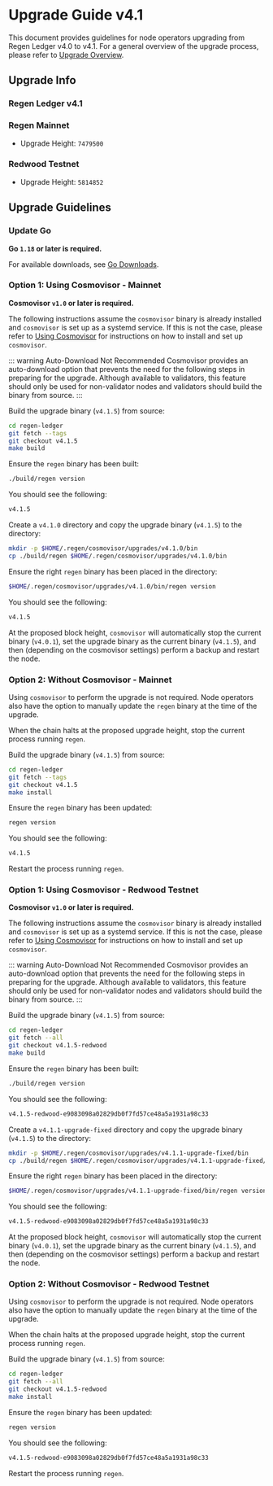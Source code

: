 # Upgrade Guide v4.1

This document provides guidelines for node operators upgrading from Regen Ledger v4.0 to v4.1. For a general overview of the upgrade process, please refer to [Upgrade Overview](README.md).

## Upgrade Info

### Regen Ledger v4.1

### Regen Mainnet

- Upgrade Height: `7479500`

### Redwood Testnet

- Upgrade Height: `5814852`

## Upgrade Guidelines

### Update Go

**Go `1.18` or later is required.**

For available downloads, see [Go Downloads](https://go.dev/dl/).

### Option 1: Using Cosmovisor - Mainnet

**Cosmovisor `v1.0` or later is required.**

The following instructions assume the `cosmovisor` binary is already installed and `cosmovisor` is set up as a systemd service. If this is not the case, please refer to [Using Cosmovisor](../get-started/using-cosmovisor.md) for instructions on how to install and set up `cosmovisor`.

::: warning Auto-Download Not Recommended
Cosmovisor provides an auto-download option that prevents the need for the following steps in preparing for the upgrade. Although available to validators, this feature should only be used for non-validator nodes and validators should build the binary from source.
:::

Build the upgrade binary (`v4.1.5`) from source:

```bash
cd regen-ledger
git fetch --tags
git checkout v4.1.5
make build
```

Ensure the `regen` binary has been built:

```bash
./build/regen version
```

You should see the following:

```bash
v4.1.5
```

Create a `v4.1.0` directory and copy the upgrade binary (`v4.1.5`) to the directory:

```bash
mkdir -p $HOME/.regen/cosmovisor/upgrades/v4.1.0/bin
cp ./build/regen $HOME/.regen/cosmovisor/upgrades/v4.1.0/bin
```
Ensure the right `regen` binary has been placed in the directory:

```bash
$HOME/.regen/cosmovisor/upgrades/v4.1.0/bin/regen version
```

You should see the following:

```bash
v4.1.5
```

At the proposed block height, `cosmovisor` will automatically stop the current binary (`v4.0.1`), set the upgrade binary as the current binary (`v4.1.5`), and then (depending on the cosmovisor settings) perform a backup and restart the node.

### Option 2: Without Cosmovisor - Mainnet

Using `cosmovisor` to perform the upgrade is not required. Node operators also have the option to manually update the `regen` binary at the time of the upgrade.

When the chain halts at the proposed upgrade height, stop the current process running `regen`.

Build the upgrade binary (`v4.1.5`) from source:

```bash
cd regen-ledger
git fetch --tags
git checkout v4.1.5
make install
```

Ensure the `regen` binary has been updated:

```bash
regen version
```

You should see the following:

```bash
v4.1.5
```

Restart the process running `regen`.

### Option 1: Using Cosmovisor - Redwood Testnet

**Cosmovisor `v1.0` or later is required.**

The following instructions assume the `cosmovisor` binary is already installed and `cosmovisor` is set up as a systemd service. If this is not the case, please refer to [Using Cosmovisor](../get-started/using-cosmovisor.md) for instructions on how to install and set up `cosmovisor`.

::: warning Auto-Download Not Recommended
Cosmovisor provides an auto-download option that prevents the need for the following steps in preparing for the upgrade. Although available to validators, this feature should only be used for non-validator nodes and validators should build the binary from source.
:::

Build the upgrade binary (`v4.1.5`) from source:

```bash
cd regen-ledger
git fetch --all
git checkout v4.1.5-redwood
make build
```

Ensure the `regen` binary has been built:

```bash
./build/regen version
```

You should see the following:

```bash
v4.1.5-redwood-e9083098a02829db0f7fd57ce48a5a1931a98c33
```

Create a `v4.1.1-upgrade-fixed` directory and copy the upgrade binary (`v4.1.5`) to the directory:

```bash
mkdir -p $HOME/.regen/cosmovisor/upgrades/v4.1.1-upgrade-fixed/bin
cp ./build/regen $HOME/.regen/cosmovisor/upgrades/v4.1.1-upgrade-fixed/bin
```
Ensure the right `regen` binary has been placed in the directory:

```bash
$HOME/.regen/cosmovisor/upgrades/v4.1.1-upgrade-fixed/bin/regen version
```

You should see the following:

```bash
v4.1.5-redwood-e9083098a02829db0f7fd57ce48a5a1931a98c33
```

At the proposed block height, `cosmovisor` will automatically stop the current binary (`v4.0.1`), set the upgrade binary as the current binary (`v4.1.5`), and then (depending on the cosmovisor settings) perform a backup and restart the node.

### Option 2: Without Cosmovisor - Redwood Testnet

Using `cosmovisor` to perform the upgrade is not required. Node operators also have the option to manually update the `regen` binary at the time of the upgrade.

When the chain halts at the proposed upgrade height, stop the current process running `regen`.

Build the upgrade binary (`v4.1.5`) from source:

```bash
cd regen-ledger
git fetch --all
git checkout v4.1.5-redwood
make install
```

Ensure the `regen` binary has been updated:

```bash
regen version
```

You should see the following:

```bash
v4.1.5-redwood-e9083098a02829db0f7fd57ce48a5a1931a98c33
```

Restart the process running `regen`.
